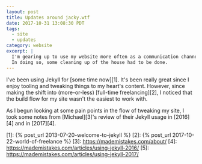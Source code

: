 ```yaml
---
layout: post
title: Updates around jacky.wtf
date: 2017-10-31 13:08:30 PDT
tags:
  - site
  - updates
category: website
excerpt: |
  I'm gearing up to use my website more often as a communication channel.
  In doing so, some cleaning up of the house had to be done.
---
```


I've been using Jekyll for [some time now][1]. It's been really great since
I enjoy tooling and tweaking things to my heart's content. However, since making
the shift into (more-or-less) [full-time freelancing][2], I noticed that the
build flow for my site wasn't the easiest to work with.

As I begun looking at some pain points in the flow of tweaking my site, I took
some notes from [Michael][3]'s review of their Jekyll usage in [2016][4]
 and in [2017][4].

[1]: {% post_url 2013-07-20-welcome-to-jekyll %}
[2]: {% post_url 2017-10-22-world-of-freelance %}
[3]: https://mademistakes.com/about/
[4]: https://mademistakes.com/articles/using-jekyll-2016/
[5]: https://mademistakes.com/articles/using-jekyll-2017/
